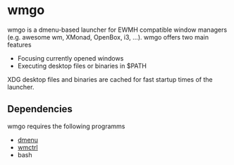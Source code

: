 wmgo
====
wmgo is a dmenu-based launcher for EWMH compatible window 
managers (e.g. awesome wm, XMonad, OpenBox, i3, ...).
wmgo offers two main features

* Focusing currently opened windows
* Executing desktop files or binaries in $PATH

XDG desktop files and binaries are cached for fast 
startup times of the launcher.

Dependencies
------------
wmgo requires the following programms
* [dmenu](http://tools.suckless.org/dmenu/)
* [wmctrl](http://tomas.styblo.name/wmctrl/)
* bash
